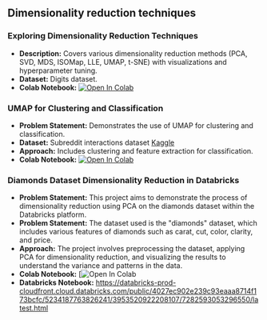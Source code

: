 ## Dimensionality reduction techniques

### Exploring Dimensionality Reduction Techniques
- **Description:** Covers various dimensionality reduction methods (PCA, SVD, MDS, ISOMap, LLE, UMAP, t-SNE) with visualizations and hyperparameter tuning.
- **Dataset:** Digits dataset.
- **Colab Notebook:** [![Open In Colab](https://colab.research.google.com/assets/colab-badge.svg)](https://colab.research.google.com/drive/1gWQeNMQNFEmb0aVpuLaLkMtzFhaPyLN9#scrollTo=ZriOE6umJg_S)

### UMAP for Clustering and Classification
- **Problem Statement:** Demonstrates the use of UMAP for clustering and classification.
- **Dataset:** Subreddit interactions dataset [Kaggle](https://www.kaggle.com/datasets/timschaum/subreddit-recommender)
- **Approach:** Includes clustering and feature extraction for classification.
- **Colab Notebook:** [![Open In Colab](https://colab.research.google.com/assets/colab-badge.svg)](https://colab.research.google.com/drive/1DVQI5rSh_vMDWL8XoZmuzoBnUg2HmhS8#scrollTo=EPvdt71nz6Ts)

### Diamonds Dataset Dimensionality Reduction in Databricks

- **Problem Statement:** This project aims to demonstrate the process of dimensionality reduction using PCA on the diamonds dataset within the Databricks platform.
- **Problem Statement:** The dataset used is the "diamonds" dataset, which includes various features of diamonds such as carat, cut, color, clarity, and price.
- **Approach:** The project involves preprocessing the dataset, applying PCA for dimensionality reduction, and visualizing the results to understand the variance and patterns in the data.
- **Colab Notebook:** [![Open In Colab](https://colab.research.google.com/drive/1Uhltf-e2aXVzbva_vUvaJuU6at76GXMq?usp=sharing)
- **Databricks Notebook:** https://databricks-prod-cloudfront.cloud.databricks.com/public/4027ec902e239c93eaaa8714f173bcfc/5234187763826241/3953520922208107/7282593053296550/latest.html
  

